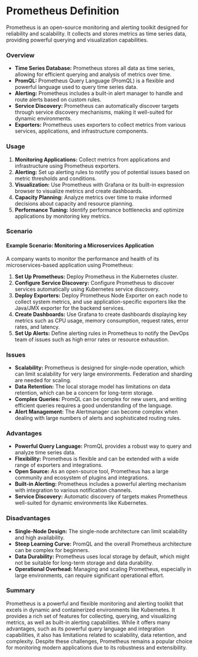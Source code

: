 <h1>Prometheus Definition</h1>

Prometheus is an open-source monitoring and alerting toolkit designed for reliability and scalability. It collects and stores metrics as time series data, providing powerful querying and visualization capabilities.

### Overview
- **Time Series Database:** Prometheus stores all data as time series, allowing for efficient querying and analysis of metrics over time.
- **PromQL:** Prometheus Query Language (PromQL) is a flexible and powerful language used to query time series data.
- **Alerting:** Prometheus includes a built-in alert manager to handle and route alerts based on custom rules.
- **Service Discovery:** Prometheus can automatically discover targets through service discovery mechanisms, making it well-suited for dynamic environments.
- **Exporters:** Prometheus uses exporters to collect metrics from various services, applications, and infrastructure components.

### Usage
1. **Monitoring Applications:** Collect metrics from applications and infrastructure using Prometheus exporters.
2. **Alerting:** Set up alerting rules to notify you of potential issues based on metric thresholds and conditions.
3. **Visualization:** Use Prometheus with Grafana or its built-in expression browser to visualize metrics and create dashboards.
4. **Capacity Planning:** Analyze metrics over time to make informed decisions about capacity and resource planning.
5. **Performance Tuning:** Identify performance bottlenecks and optimize applications by monitoring key metrics.

### Scenario
#### Example Scenario: Monitoring a Microservices Application
A company wants to monitor the performance and health of its microservices-based application using Prometheus:

1. **Set Up Prometheus:** Deploy Prometheus in the Kubernetes cluster.
2. **Configure Service Discovery:** Configure Prometheus to discover services automatically using Kubernetes service discovery.
3. **Deploy Exporters:** Deploy Prometheus Node Exporter on each node to collect system metrics, and use application-specific exporters like the Java/JMX exporter for the backend services.
4. **Create Dashboards:** Use Grafana to create dashboards displaying key metrics such as CPU usage, memory consumption, request rates, error rates, and latency.
5. **Set Up Alerts:** Define alerting rules in Prometheus to notify the DevOps team of issues such as high error rates or resource exhaustion.

### Issues
- **Scalability:** Prometheus is designed for single-node operation, which can limit scalability for very large environments. Federation and sharding are needed for scaling.
- **Data Retention:** The local storage model has limitations on data retention, which can be a concern for long-term storage.
- **Complex Queries:** PromQL can be complex for new users, and writing efficient queries requires a good understanding of the language.
- **Alert Management:** The Alertmanager can become complex when dealing with large numbers of alerts and sophisticated routing rules.

### Advantages
- **Powerful Query Language:** PromQL provides a robust way to query and analyze time series data.
- **Flexibility:** Prometheus is flexible and can be extended with a wide range of exporters and integrations.
- **Open Source:** As an open-source tool, Prometheus has a large community and ecosystem of plugins and integrations.
- **Built-in Alerting:** Prometheus includes a powerful alerting mechanism with integration to various notification channels.
- **Service Discovery:** Automatic discovery of targets makes Prometheus well-suited for dynamic environments like Kubernetes.

### Disadvantages
- **Single-Node Design:** The single-node architecture can limit scalability and high availability.
- **Steep Learning Curve:** PromQL and the overall Prometheus architecture can be complex for beginners.
- **Data Durability:** Prometheus uses local storage by default, which might not be suitable for long-term storage and data durability.
- **Operational Overhead:** Managing and scaling Prometheus, especially in large environments, can require significant operational effort.

### Summary
Prometheus is a powerful and flexible monitoring and alerting toolkit that excels in dynamic and containerized environments like Kubernetes. It provides a rich set of features for collecting, querying, and visualizing metrics, as well as built-in alerting capabilities. While it offers many advantages, such as its powerful query language and integration capabilities, it also has limitations related to scalability, data retention, and complexity. Despite these challenges, Prometheus remains a popular choice for monitoring modern applications due to its robustness and extensibility.
